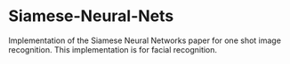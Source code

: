 # Siamese-Neural-Nets

Implementation of the Siamese Neural Networks paper for one shot image recognition. 
This implementation is for facial recognition. 
